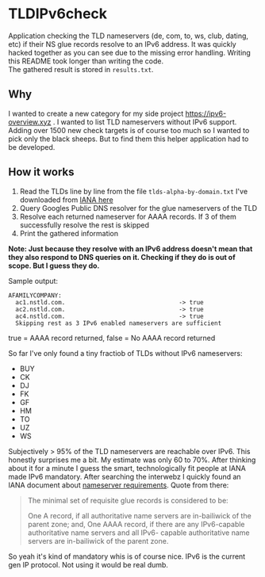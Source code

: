 # TLDIPv6check

Application checking the TLD nameservers (de, com, to, ws, club, dating, etc) if their NS glue records resolve to an IPv6 address. It was quickly hacked together as you can see due to the missing error handling. Writing this README took longer than writing the code.   
The gathered result is stored in `results.txt`.

## Why

I wanted to create a new category for my side project https://ipv6-overview.xyz . I wanted to list TLD nameservers without IPv6 support. Adding over 1500 new check targets is of course too much so I wanted to pick only the black sheeps. But to find them this helper application had to be developed.

## How it works

1) Read the TLDs line by line from the file `tlds-alpha-by-domain.txt` I've downloaded from [IANA here](https://www.icann.org/resources/pages/tlds-2012-02-25-en)
2) Query Googles Public DNS resolver for the glue nameservers of the TLD
3) Resolve each returned nameserver for AAAA records. If 3 of them successfully resolve the rest is skipped
4) Print the gathered information

**Note: Just because they resolve with an IPv6 address doesn't mean that they also respond to DNS queries on it. Checking if they do is out of scope. But I guess they do.**

Sample output:

```
AFAMILYCOMPANY:
  ac1.nstld.com.                                -> true
  ac2.nstld.com.                                -> true
  ac4.nstld.com.                                -> true
  Skipping rest as 3 IPv6 enabled nameservers are sufficient
```

true = AAAA record returned, false = No AAAA record returned

So far I've only found a tiny fractiob of TLDs without IPv6 nameservers:

- BUY
- CK
- DJ
- FK
- GF
- HM
- TO
- UZ
- WS

Subjectively > 95% of the TLD nameservers are reachable over IPv6. This honestly surprises me a bit. My estimate was only 60 to 70%. After thinking about it for a minute I guess the smart, technologically fit people at IANA made IPv6 mandatory. After searching the interwebz I quickly found an IANA document about [nameserver requirements](https://www.iana.org/help/nameserver-requirements). Quote from there:

> The minimal set of requisite glue records is considered to be:
>
>    One A record, if all authoritative name servers are in-bailiwick of the parent zone; and,
>    One AAAA record, if there are any IPv6-capable authoritative name servers and all IPv6- capable authoritative name servers are in-bailiwick of the parent zone.

So yeah it's kind of mandatory whis is of course nice. IPv6 is the current gen IP protocol. Not using it would be real dumb.
